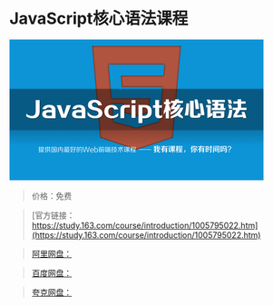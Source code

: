# JavaScript核心语法课程

![img](../../../assets/study163/free/805a6372-d11b-47e6-9c77-5277ce587c25.png)

> 价格：免费

> [官方链接：https://study.163.com/course/introduction/1005795022.htm](https://study.163.com/course/introduction/1005795022.htm)

> [阿里网盘：]()

> [百度网盘：]()

> [夸克网盘：]()

